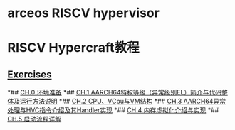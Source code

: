 # arceos RISCV hypervisor
# RISCV Hypercraft教程

## [Exercises ](./exercises.md)



*## [CH.0 环境准备](./ch0-env-prepare.md)
*## [CH.1 AARCH64特权等级（异常级别EL）简介与代码整体及运行方法说明](./ch1-el-architecture-runcode.md)
*## [CH.2 CPU、VCpu与VM结构](./ch2-cpu-vcpu-vm.md)
*## [CH.3 AARCH64异常处理与HVC指令介绍及其Handler实现](./ch3-exception-hvc.md)
*## [CH.4 内存虚拟化介绍与实现](./ch4-memory-virtualization.md)
*## [CH.5 启动流程详解](./ch5-boot-process.md)
